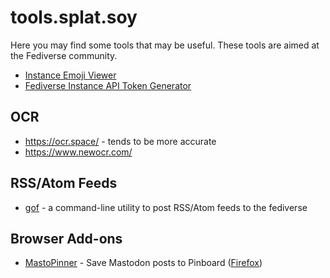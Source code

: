 tools.splat.soy
===============

Here you may find some tools that may be useful. These tools are aimed
at the Fediverse community.

-   [Instance Emoji Viewer](https://fedimojis.feuerfuchs.dev)
-   [Fediverse Instance API Token Generator](/fediverse-access-token)

## OCR

- <https://ocr.space/> - tends to be more accurate
- <https://www.newocr.com/>

## RSS/Atom Feeds

- [gof](https://github.com/prplecake/gof) - a command-line utility to post
RSS/Atom feeds to the fediverse 

## Browser Add-ons

- [MastoPinner](https://github.com/prplecake/mastopinner) - Save Mastodon posts to Pinboard
([Firefox](https://addons.mozilla.org/en-US/firefox/addon/mastopinner/))
